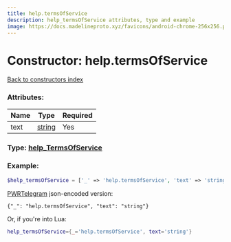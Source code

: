 ```yaml
---
title: help.termsOfService
description: help_termsOfService attributes, type and example
image: https://docs.madelineproto.xyz/favicons/android-chrome-256x256.png
---
```

# Constructor: help.termsOfService  
[Back to constructors index](index.md)



### Attributes:

| Name     |    Type       | Required |
|----------|---------------|----------|
|text|[string](../types/string.md) | Yes|



### Type: [help\_TermsOfService](../types/help_TermsOfService.md)


### Example:

```php
$help_termsOfService = ['_' => 'help.termsOfService', 'text' => 'string'];
```  

[PWRTelegram](https://pwrtelegram.xyz) json-encoded version:

```
{"_": "help.termsOfService", "text": "string"}
```


Or, if you're into Lua:

```lua
help_termsOfService={_='help.termsOfService', text='string'}

```


